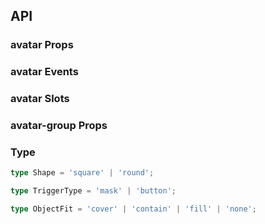 ## API

### avatar Props

<field-table :data="avatarProps"/>

### avatar Events

<field-table :data="avatarEvents" type="emits" />

### avatar Slots

<field-table :data="avatarSlots" type="slots"/>

### avatar-group Props

<field-table :data="avatarGroupProps" />

### Type

```typescript
type Shape = 'square' | 'round';

type TriggerType = 'mask' | 'button';

type ObjectFit = 'cover' | 'contain' | 'fill' | 'none';
```

<script setup>
import { ref } from 'vue';

const avatarProps = ref([
  {
    name: 'shape',
    desc: '头像的形状，有圆形(circle)和正方形(square)两种',
    type: 'Shape',
    value: "'circle'",
  },
  {
    name: 'image-url',
    desc: '自定义头像图片地址，如果传入该属性，会默认渲染img标签',
    type: 'string',
    value: '-',
  },
  {
    name: 'size',
    desc: '头像的尺寸大小，单位是 px。未填写时使用样式中的大小 40px',
    type: 'number',
    value: "medium",
  },
  {
    name: 'auto-fix-font-size',
    desc: '是否自动根据头像尺寸调整字体大小',
    type: 'boolean',
    value: 'true',
  },
  {
    name: 'trigger-type',
    desc: '可点击的头像交互类型',
    type: 'TriggerType',
    value: "'button'",
  },
  {
    name: 'trigger-icon-style',
    desc: '交互图标的样式',
    type: 'CSSProperties',
    value: '-',
  },
  {
    name: 'object-fit',
    desc: '图片在容器内的的适应类型',
    type: 'ObjectFit',
    value: "'cover'",
  },
]);

const avatarEvents = ref([
  {
    name: 'click',
    desc: '点击回调',
    type: '(ev: MouseEvent) => void',
    value: '-',
  },
  {
    name: 'error',
    desc: '图片加载错误',
    type: '-',
    value: '-',
  },
  {
    name: 'load',
    desc: '图片加载成功',
    type: '-',
    value: '-',
  },
]);

const avatarSlots = ref([
  {
    name: 'trigger-icon',
    desc: '可点击的头像交互图标',
    type: '-',
    value: '-',
  },
]);

const avatarGroupProps = ref([
  {
    name: 'shape',
    desc: '头像的形状，有圆形(circle)和正方形(square)两种',
    type: 'Shape',
    value: "'circle'",
  },
  {
    name: 'size',
    desc: '头像的尺寸大小，单位是 px',
    type: 'number',
    value: 'medium',
  },
  {
    name: 'auto-fix-font-size',
    desc: '是否自动根据头像尺寸调整字体大小',
    type: 'boolean',
    value: 'true',
  },
  {
    name: 'max-count',
    desc: '头像组最多显示的头像数量，多余头像将以 +x 的形式展示。',
    type: 'number',
    value: '0',
  },
  {
    name: 'z-index-ascend',
    desc: '头像组内的头像 z-index 递增，默认是递减。',
    type: 'boolean',
    value: 'false',
  },
  {
    name: 'max-style',
    desc: '多余头像样式。',
    type: 'CSSProperties',
    value: '-',
  },
  {
    name: 'max-popover-trigger-props',
    desc: '多余头像气泡的 TriggerProps',
    type: 'TriggerProps',
    value: '-',
  },
]);

</script>
